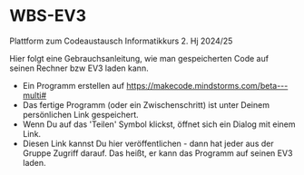 # WBS-EV3
Plattform zum Codeaustausch Informatikkurs 2. Hj 2024/25

Hier folgt eine Gebrauchsanleitung, wie man gespeicherten Code auf seinen Rechner bzw EV3 laden kann.

- Ein Programm erstellen auf https://makecode.mindstorms.com/beta---multi#
- Das fertige Programm (oder ein Zwischenschritt) ist unter Deinem persönlichen Link gespeichert.
- Wenn Du auf das 'Teilen' Symbol klickst, öffnet sich ein Dialog mit einem Link.
- Diesen Link kannst Du hier veröffentlichen - dann hat jeder aus der Gruppe Zugriff darauf. Das heißt, er kann das Programm auf seinen EV3 laden.
  
